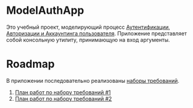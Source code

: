 # ModelAuthApp

Это учебный проект, моделирующий процесс [Аутентификации, Авторизации и Аккаунтинга пользователя](https://ru.wikipedia.org/wiki/AAA_(информационная_безопасность)).
Приложение представляет собой консольную утилиту, принимающую на вход аргументы. 

# Roadmap
В приложении последовательно реализованы [наборы требований](./doc/Requirements.md).

1. [План работ по набору требований #1](./doc/Roadmap1.md)
2. [План работ по набору требований #2](./doc/Roadmap2.md)
